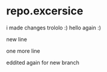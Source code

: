 # repo.excersice
i made changes
trololo :)
hello again :)

new line

one more line

eddited again for new branch
